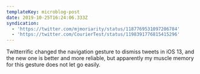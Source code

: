 ```yaml
---
templateKey: microblog-post
date: 2019-10-25T16:24:06.333Z
syndication:
  - 'https://twitter.com/mjmoriarity/status/1187769531097206784'
  - 'https://twitter.com/CourierTest/status/1198391776815415296'
---
```


Twitterrific changed the navigation gesture to dismiss tweets in iOS 13, and the new one is better and more reliable, but apparently my muscle memory for this gesture does not let go easily.
